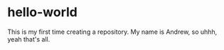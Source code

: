 # hello-world
This is my first time creating a repository.
My name is Andrew, so uhhh, yeah that's all.
